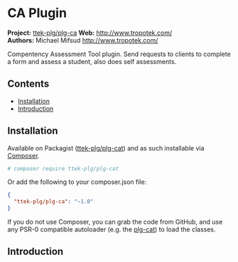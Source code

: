 # CA Plugin

__Project:__ [ttek-plg/plg-ca](http://packagist.org/packages/ttek-plg/plg-ca)
__Web:__ <http://www.tropotek.com/>  
__Authors:__ Michael Mifsud <http://www.tropotek.com/>  
  
Compentency Assessment Tool plugin. Send requests to clients to complete a form and assess a student, also does self assessments.

## Contents

- [Installation](#installation)
- [Introduction](#introduction)



## Installation

Available on Packagist ([ttek-plg/plg-cat](http://packagist.org/packages/ttek-plg/plg-ca))
and as such installable via [Composer](http://getcomposer.org/).

```bash
# composer require ttek-plg/plg-cat
```

Or add the following to your composer.json file:

```json
{
  "ttek-plg/plg-ca": "~1.0"
}
```

If you do not use Composer, you can grab the code from GitHub, and use any
PSR-0 compatible autoloader (e.g. the [plg-cat](https://github.com/tropotek/plg-ca))
to load the classes.

## Introduction





  
  